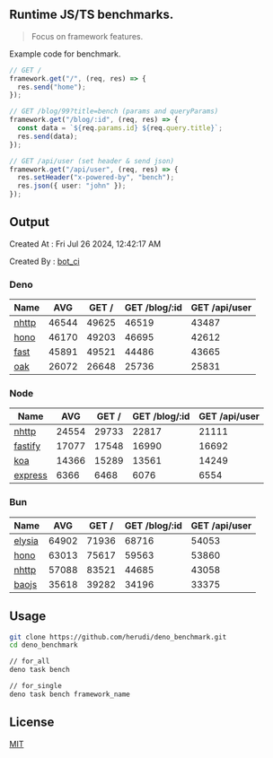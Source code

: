 ## Runtime JS/TS benchmarks.

> Focus on framework features.

Example code for benchmark.
```ts
// GET /
framework.get("/", (req, res) => {
  res.send("home");
});

// GET /blog/99?title=bench (params and queryParams)
framework.get("/blog/:id", (req, res) => {
  const data = `${req.params.id} ${req.query.title}`;
  res.send(data);
});

// GET /api/user (set header & send json)
framework.get("/api/user", (req, res) => {
  res.setHeader("x-powered-by", "bench");
  res.json({ user: "john" });
});
```

## Output
Created At : Fri Jul 26 2024, 12:42:17 AM

Created By : [bot_ci](https://github.com/herudi/deno_benchmarks/commits?author=github-actions%5Bbot%5D)


### Deno
|Name|AVG|GET /|GET /blog/:id|GET /api/user|
|----|----|----|----|----|
|[nhttp](https://github.com/nhttp/nhttp)|46544|49625|46519|43487|
|[hono](https://github.com/honojs/hono)|46170|49203|46695|42612|
|[fast](https://github.com/danteissaias/fast)|45891|49521|44486|43665|
|[oak](https://github.com/oakserver/oak)|26072|26648|25736|25831|
  


### Node
|Name|AVG|GET /|GET /blog/:id|GET /api/user|
|----|----|----|----|----|
|[nhttp](https://github.com/nhttp/nhttp)|24554|29733|22817|21111|
|[fastify](https://github.com/fastify/fastify)|17077|17548|16990|16692|
|[koa](https://github.com/koajs/koa)|14366|15289|13561|14249|
|[express](https://github.com/expressjs/express)|6366|6468|6076|6554|
  


### Bun
|Name|AVG|GET /|GET /blog/:id|GET /api/user|
|----|----|----|----|----|
|[elysia](https://github.com/elysiajs/elysia)|64902|71936|68716|54053|
|[hono](https://github.com/honojs/hono)|63013|75617|59563|53860|
|[nhttp](https://github.com/nhttp/nhttp)|57088|83521|44685|43058|
|[baojs](https://github.com/mattreid1/baojs)|35618|39282|34196|33375|
  



## Usage

```bash
git clone https://github.com/herudi/deno_benchmark.git
cd deno_benchmark

// for_all
deno task bench

// for_single
deno task bench framework_name
```

## License

[MIT](LICENSE)

